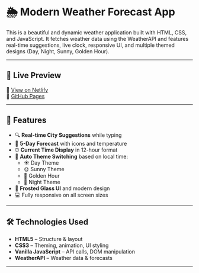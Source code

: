 # 🌦️ Modern Weather Forecast App

This is a beautiful and dynamic weather application built with HTML, CSS, and JavaScript. It fetches weather data using the WeatherAPI and features real-time suggestions, live clock, responsive UI, and multiple themed designs (Day, Night, Sunny, Golden Hour).

---

## 🚀 Live Preview

🔗 [View on Netlify](https://modern-weather-forecast-app.netlify.app/)  
🔗 [GitHub Pages](https://abdullahrazzaq26.github.io/Weather-Forecast-App/)

---

## 📌 Features

- 🔍 **Real-time City Suggestions** while typing
- 📅 **5-Day Forecast** with icons and temperature
- ⏰ **Current Time Display** in 12-hour format
- 🎨 **Auto Theme Switching** based on local time:
  - ☀️ Day Theme
  - 🌞 Sunny Theme
  - 🌇 Golden Hour
  - 🌙 Night Theme
- 🧊 **Frosted Glass UI** and modern design
- 💻 Fully responsive on all screen sizes

---

## 🛠️ Technologies Used

- **HTML5** – Structure & layout
- **CSS3** – Theming, animation, UI styling
- **Vanilla JavaScript** – API calls, DOM manipulation
- **WeatherAPI** – Weather data & forecasts

---

